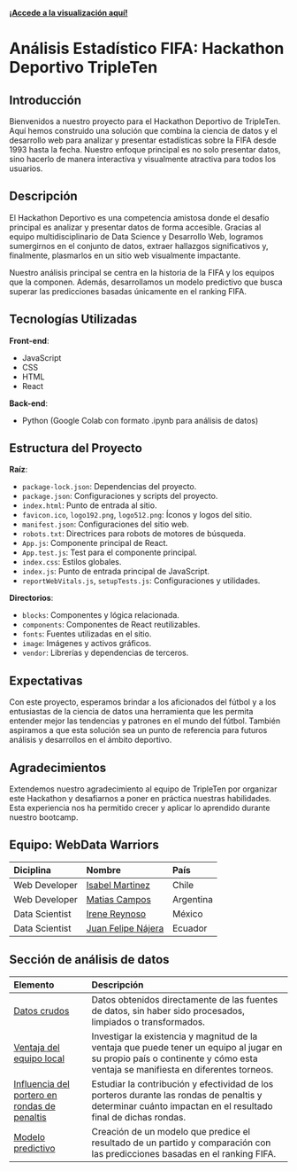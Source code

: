 [**¡Accede a la visualización aquí!**](https://2022matias.github.io/Hackathon-Deportivo-WebData-Warriors/)

# Análisis Estadístico FIFA: Hackathon Deportivo TripleTen

## Introducción

Bienvenidos a nuestro proyecto para el Hackathon Deportivo de TripleTen. Aquí hemos construido una solución que combina la ciencia de datos y el desarrollo web para analizar y presentar estadísticas sobre la FIFA desde 1993 hasta la fecha. Nuestro enfoque principal es no solo presentar datos, sino hacerlo de manera interactiva y visualmente atractiva para todos los usuarios.

## Descripción

El Hackathon Deportivo es una competencia amistosa donde el desafío principal es analizar y presentar datos de forma accesible. Gracias al equipo multidisciplinario de Data Science y Desarrollo Web, logramos sumergirnos en el conjunto de datos, extraer hallazgos significativos y, finalmente, plasmarlos en un sitio web visualmente impactante.

Nuestro análisis principal se centra en la historia de la FIFA y los equipos que la componen. Además, desarrollamos un modelo predictivo que busca superar las predicciones basadas únicamente en el ranking FIFA.

## Tecnologías Utilizadas

**Front-end**: 
- JavaScript
- CSS
- HTML
- React

**Back-end**: 
- Python (Google Colab con formato .ipynb para análisis de datos)

## Estructura del Proyecto

**Raíz**:
- `package-lock.json`: Dependencias del proyecto.
- `package.json`: Configuraciones y scripts del proyecto.
- `index.html`: Punto de entrada al sitio.
- `favicon.ico`, `logo192.png`, `logo512.png`: Íconos y logos del sitio.
- `manifest.json`: Configuraciones del sitio web.
- `robots.txt`: Directrices para robots de motores de búsqueda.
- `App.js`: Componente principal de React.
- `App.test.js`: Test para el componente principal.
- `index.css`: Estilos globales.
- `index.js`: Punto de entrada principal de JavaScript.
- `reportWebVitals.js`, `setupTests.js`: Configuraciones y utilidades.

**Directorios**:
- `blocks`: Componentes y lógica relacionada.
- `components`: Componentes de React reutilizables.
- `fonts`: Fuentes utilizadas en el sitio.
- `image`: Imágenes y activos gráficos.
- `vendor`: Librerías y dependencias de terceros.

## Expectativas

Con este proyecto, esperamos brindar a los aficionados del fútbol y a los entusiastas de la ciencia de datos una herramienta que les permita entender mejor las tendencias y patrones en el mundo del fútbol. También aspiramos a que esta solución sea un punto de referencia para futuros análisis y desarrollos en el ámbito deportivo.

## Agradecimientos

Extendemos nuestro agradecimiento al equipo de TripleTen por organizar este Hackathon y desafiarnos a poner en práctica nuestras habilidades. Esta experiencia nos ha permitido crecer y aplicar lo aprendido durante nuestro bootcamp.

## Equipo: WebData Warriors
| Diciplina               | Nombre                                                                                 |País |
|:------------------------ |:------------------------------------------------------------------------------------------- |:---|
|Web Developer| [Isabel Martinez](https://github.com/SoyIsabelMM)| Chile|
|Web Developer| [Matias Campos](https://github.com/2022matias)| Argentina|
|Data Scientist| [Irene Reynoso](https://github.com/IreneRA)| México|
|Data Scientist| [Juan Felipe Nájera]()| Ecuador|

## Sección de análisis de datos
| Elemento               | Descripción                                                                                 |
|:------------------------ |:------------------------------------------------------------------------------------------- |
|[Datos crudos](https://github.com/IreneRA/Hackaton-Tripleten/tree/Raw-data)| Datos obtenidos directamente de las fuentes de datos, sin haber sido procesados, limpiados o transformados.|
|[Ventaja del equipo local](https://github.com/IreneRA/Hackaton-Tripleten/blob/team-advantage/Ventaja_del_equipo_local.ipynb)| Investigar la existencia y magnitud de la ventaja que puede tener un equipo al jugar en su propio país o continente y cómo esta ventaja se manifiesta en diferentes torneos.|
|[Influencia del portero en rondas de penaltis](https://github.com/IreneRA/Hackaton-Tripleten/blob/goalkeeper-impact/Influencia_portero.ipynb)| Estudiar la contribución y efectividad de los porteros durante las rondas de penaltis y determinar cuánto impactan en el resultado final de dichas rondas.|
|[Modelo predictivo](https://github.com/IreneRA/Hackaton-Tripleten/blob/predictive-model/Modelo_predictivo.ipynb)| Creación de un modelo que predice el resultado de un partido y comparación con las predicciones basadas en el ranking FIFA.|

